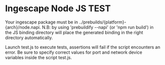 # Ingescape Node JS TEST

Your ingescape package must be in ../prebuilds/{platform}-{arch}/node.napi. N.B: by using 'prebuildify --napi' (or 'npm run build') in the JS binding directory will place the generated binding in the right directory automatically.

Launch test.js to execute tests, assertions will fail if the script encounters an error. Be sure to specify correct values for port and network device variables inside the script test.js.